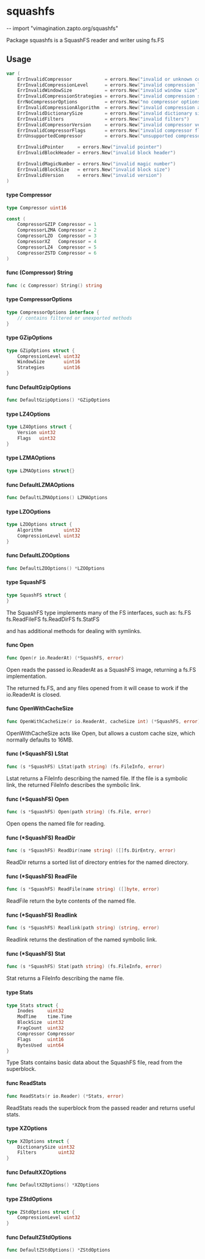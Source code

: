 # squashfs
--
    import "vimagination.zapto.org/squashfs"

Package squashfs is a SquashFS reader and writer using fs.FS

## Usage

```go
var (
	ErrInvalidCompressor            = errors.New("invalid or unknown compressor")
	ErrInvalidCompressionLevel      = errors.New("invalid compression level")
	ErrInvalidWindowSize            = errors.New("invalid window size")
	ErrInvalidCompressionStrategies = errors.New("invalid compression strategies")
	ErrNoCompressorOptions          = errors.New("no compressor options should be supplied")
	ErrInvalidCompressionAlgorithm  = errors.New("invalid compression algorithm")
	ErrInvalidDictionarySize        = errors.New("invalid dictionary size")
	ErrInvalidFilters               = errors.New("invalid filters")
	ErrInvalidCompressorVersion     = errors.New("invalid compressor version")
	ErrInvalidCompressorFlags       = errors.New("invalid compressor flags")
	ErrUnsupportedCompressor        = errors.New("unsupported compressor")

	ErrInvalidPointer     = errors.New("invalid pointer")
	ErrInvalidBlockHeader = errors.New("invalid block header")

	ErrInvalidMagicNumber = errors.New("invalid magic number")
	ErrInvalidBlockSize   = errors.New("invalid block size")
	ErrInvalidVersion     = errors.New("invalid version")
)
```

#### type Compressor

```go
type Compressor uint16
```


```go
const (
	CompressorGZIP Compressor = 1
	CompressorLZMA Compressor = 2
	CompressorLZO  Compressor = 3
	CompressorXZ   Compressor = 4
	CompressorLZ4  Compressor = 5
	CompressorZSTD Compressor = 6
)
```

#### func (Compressor) String

```go
func (c Compressor) String() string
```

#### type CompressorOptions

```go
type CompressorOptions interface {
	// contains filtered or unexported methods
}
```


#### type GZipOptions

```go
type GZipOptions struct {
	CompressionLevel uint32
	WindowSize       uint16
	Strategies       uint16
}
```


#### func  DefaultGzipOptions

```go
func DefaultGzipOptions() *GZipOptions
```

#### type LZ4Options

```go
type LZ4Options struct {
	Version uint32
	Flags   uint32
}
```


#### type LZMAOptions

```go
type LZMAOptions struct{}
```


#### func  DefaultLZMAOptions

```go
func DefaultLZMAOptions() LZMAOptions
```

#### type LZOOptions

```go
type LZOOptions struct {
	Algorithm        uint32
	CompressionLevel uint32
}
```


#### func  DefaultLZOOptions

```go
func DefaultLZOOptions() *LZOOptions
```

#### type SquashFS

```go
type SquashFS struct {
}
```

The SquashFS type implements many of the FS interfaces, such as: fs.FS
fs.ReadFileFS fs.ReadDirFS fs.StatFS

and has additional methods for dealing with symlinks.

#### func  Open

```go
func Open(r io.ReaderAt) (*SquashFS, error)
```
Open reads the passed io.ReaderAt as a SquashFS image, returning a fs.FS
implementation.

The returned fs.FS, and any files opened from it will cease to work if the
io.ReaderAt is closed.

#### func  OpenWithCacheSize

```go
func OpenWithCacheSize(r io.ReaderAt, cacheSize int) (*SquashFS, error)
```
OpenWithCacheSize acts like Open, but allows a custom cache size, which normally
defaults to 16MB.

#### func (*SquashFS) LStat

```go
func (s *SquashFS) LStat(path string) (fs.FileInfo, error)
```
Lstat returns a FileInfo describing the named file. If the file is a symbolic
link, the returned FileInfo describes the symbolic link.

#### func (*SquashFS) Open

```go
func (s *SquashFS) Open(path string) (fs.File, error)
```
Open opens the named file for reading.

#### func (*SquashFS) ReadDir

```go
func (s *SquashFS) ReadDir(name string) ([]fs.DirEntry, error)
```
ReadDir returns a sorted list of directory entries for the named directory.

#### func (*SquashFS) ReadFile

```go
func (s *SquashFS) ReadFile(name string) ([]byte, error)
```
ReadFile return the byte contents of the named file.

#### func (*SquashFS) Readlink

```go
func (s *SquashFS) Readlink(path string) (string, error)
```
Readlink returns the destination of the named symbolic link.

#### func (*SquashFS) Stat

```go
func (s *SquashFS) Stat(path string) (fs.FileInfo, error)
```
Stat returns a FileInfo describing the name file.

#### type Stats

```go
type Stats struct {
	Inodes     uint32
	ModTime    time.Time
	BlockSize  uint32
	FragCount  uint32
	Compressor Compressor
	Flags      uint16
	BytesUsed  uint64
}
```

Type Stats contains basic data about the SquashFS file, read from the
superblock.

#### func  ReadStats

```go
func ReadStats(r io.Reader) (*Stats, error)
```
ReadStats reads the superblock from the passed reader and returns useful stats.

#### type XZOptions

```go
type XZOptions struct {
	DictionarySize uint32
	Filters        uint32
}
```


#### func  DefaultXZOptions

```go
func DefaultXZOptions() *XZOptions
```

#### type ZStdOptions

```go
type ZStdOptions struct {
	CompressionLevel uint32
}
```


#### func  DefaultZStdOptions

```go
func DefaultZStdOptions() *ZStdOptions
```
